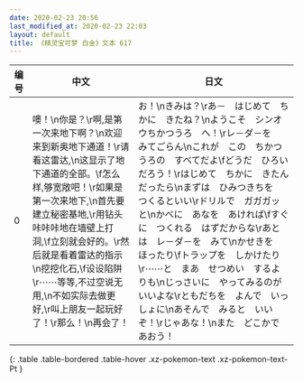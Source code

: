 ```yaml
---
date: 2020-02-23 20:56
last_modified_at: 2020-02-23 22:03
layout: default
title: 《精灵宝可梦 白金》文本 617
---
```

| 编号 | 中文 | 日文 |
| ---- | ---- | ---- |
| 0 | 噢！\n你是？\r啊,是第一次来地下啊？\n欢迎来到新奥地下通道！\r请看这雷达,\n这显示了地下通道的全部。\f怎么样,够宽敞吧！\r如果是第一次来地下,\n首先要建立秘密基地,\r用钻头咔咔咔地在墙壁上打洞,\f立刻就会好的。\r然后就是看着雷达的指示\n挖挖化石,\f设设陷阱\r⋯⋯等等,不过空说无用,\n不如实际去做更好,\r叫上朋友一起玩好了！\r那么！\n再会了！ | お！\nきみは？\rあ－　はじめて　ちかに　きたね？\nようこそ　シンオウちかつうろ　へ！\rレ－ダ－を　みてごらん\nこれが　この　ちかつうろの　すべてだよ\fどうだ　ひろいだろう！\rはじめて　ちかに　きたんだったら\nまずは　ひみつきちを　つくるといい\rドリルで　ガガガッと\nかべに　あなを　あければ\fすぐに　つくれる　はずだからな\rあとは　レ－ダ－を　みて\nかせきを　ほったり\fトラップを　しかけたり\r⋯⋯と　まあ　せつめい　するよりも\nじっさいに　やってみるのが　いいよな\rともだちを　よんで　いっしょに\nあそんで　みると　いいぞ！\rじゃあな！\nまた　どこかで　あおう！ |
{: .table .table-bordered .table-hover .xz-pokemon-text .xz-pokemon-text-Pt }
